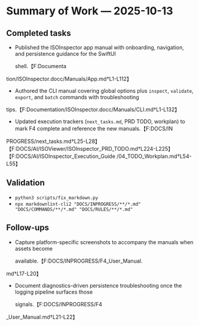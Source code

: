 # Summary of Work — 2025-10-13

## Completed tasks

- Published the ISOInspector app manual with onboarding, navigation, and persistence guidance for the SwiftUI

  shell.【F:Documenta

tion/ISOInspector.docc/Manuals/App.md†L1-L112】

- Authored the CLI manual covering global options plus `inspect`, `validate`, `export`, and `batch` commands with troubleshooting

tips.【F:Documentation/ISOInspector.docc/Manuals/CLI.md†L1-L132】

- Updated execution trackers (`next_tasks.md`, PRD TODO, workplan) to mark F4 complete and reference the new manuals.【F:DOCS/IN

PROGRESS/next_tasks.md†L25-L28】【F:DOCS/AI/ISOViewer/ISOInspector_PRD_TODO.md†L224-L225】【F:DOCS/AI/ISOInspector_Execution_Guide
/04_TODO_Workplan.md†L54-L55】

## Validation

- `python3 scripts/fix_markdown.py`
- `npx markdownlint-cli2 "DOCS/INPROGRESS/**/*.md" "DOCS/COMMANDS/**/*.md" "DOCS/RULES/**/*.md"`

## Follow-ups

- Capture platform-specific screenshots to accompany the manuals when assets become

  available.【F:DOCS/INPROGRESS/F4_User_Manual.

md†L17-L20】

- Document diagnostics-driven persistence troubleshooting once the logging pipeline surfaces those

  signals.【F:DOCS/INPROGRESS/F4

_User_Manual.md†L21-L22】
